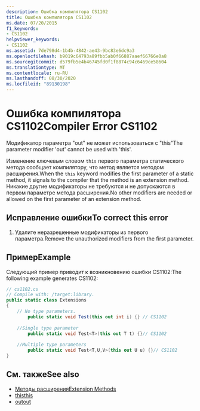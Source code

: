 ```yaml
---
description: Ошибка компилятора CS1102
title: Ошибка компилятора CS1102
ms.date: 07/20/2015
f1_keywords:
- CS1102
helpviewer_keywords:
- CS1102
ms.assetid: 7de798d4-1b4b-4842-ae43-9bc83e6dc9a3
ms.openlocfilehash: b9019c64793a89fbb5ab0f66887aaef66766e0a8
ms.sourcegitcommit: d579fb5e4b46745fd0f1f8874c94c6469ce58604
ms.translationtype: MT
ms.contentlocale: ru-RU
ms.lasthandoff: 08/30/2020
ms.locfileid: "89130198"
---
```

# <a name="compiler-error-cs1102"></a><span data-ttu-id="fe320-103">Ошибка компилятора CS1102</span><span class="sxs-lookup"><span data-stu-id="fe320-103">Compiler Error CS1102</span></span>
<span data-ttu-id="fe320-104">Модификатор параметра "out" не может использоваться с "this"</span><span class="sxs-lookup"><span data-stu-id="fe320-104">The parameter modifier 'out' cannot be used with 'this'.</span></span>  
  
 <span data-ttu-id="fe320-105">Изменение ключевым словом `this` первого параметра статического метода сообщает компилятору, что метод является методом расширения.</span><span class="sxs-lookup"><span data-stu-id="fe320-105">When the `this` keyword modifies the first parameter of a static method, it signals to the compiler that the method is an extension method.</span></span> <span data-ttu-id="fe320-106">Никакие другие модификаторы не требуются и не допускаются в первом параметре метода расширения.</span><span class="sxs-lookup"><span data-stu-id="fe320-106">No other modifiers are needed or allowed on the first parameter of an extension method.</span></span>  
  
## <a name="to-correct-this-error"></a><span data-ttu-id="fe320-107">Исправление ошибки</span><span class="sxs-lookup"><span data-stu-id="fe320-107">To correct this error</span></span>  
  
1. <span data-ttu-id="fe320-108">Удалите неразрешенные модификаторы из первого параметра.</span><span class="sxs-lookup"><span data-stu-id="fe320-108">Remove the unauthorized modifiers from the first parameter.</span></span>  
  
## <a name="example"></a><span data-ttu-id="fe320-109">Пример</span><span class="sxs-lookup"><span data-stu-id="fe320-109">Example</span></span>  
 <span data-ttu-id="fe320-110">Следующий пример приводит к возникновению ошибки CS1102:</span><span class="sxs-lookup"><span data-stu-id="fe320-110">The following example generates CS1102:</span></span>  
  
```csharp  
// cs1102.cs  
// Compile with: /target:library.  
public static class Extensions  
{  
    // No type parameters.  
        public static void Test(this out int i) {} // CS1102  
  
    //Single type parameter  
        public static void Test<T>(this out T t) {}// CS1102  
  
    //Multiple type parameters  
        public static void Test<T,U,V>(this out U u) {}// CS1102  
}  
```  
  
## <a name="see-also"></a><span data-ttu-id="fe320-111">См. также</span><span class="sxs-lookup"><span data-stu-id="fe320-111">See also</span></span>

- [<span data-ttu-id="fe320-112">Методы расширения</span><span class="sxs-lookup"><span data-stu-id="fe320-112">Extension Methods</span></span>](../programming-guide/classes-and-structs/extension-methods.md)
- [<span data-ttu-id="fe320-113">this</span><span class="sxs-lookup"><span data-stu-id="fe320-113">this</span></span>](../language-reference/keywords/this.md)
- [<span data-ttu-id="fe320-114">out</span><span class="sxs-lookup"><span data-stu-id="fe320-114">out</span></span>](../language-reference/keywords/out.md)
